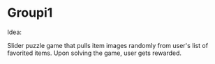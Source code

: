# Groupi1

Idea:

Slider puzzle game that pulls item images randomly from user's list of favorited items. Upon solving the game, user gets rewarded.
